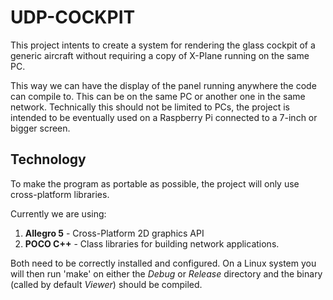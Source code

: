 # UDP-COCKPIT

This project intents to create a system for rendering the glass cockpit of a generic aircraft without requiring a copy of X-Plane running on the same PC.

This way we can have the display of the panel running anywhere the code can compile to. This can be on the same PC or another one in the same network. Technically this should not be limited to PCs, the project is intended to be eventually used on a Raspberry Pi connected to a 7-inch or bigger screen.

## Technology

To make the program as portable as possible, the project will only use cross-platform libraries.

Currently we are using:

1. **Allegro 5** - Cross-Platform 2D graphics API
2. **POCO C++** - Class libraries for building network applications.

Both need to be correctly installed and configured. On a Linux system you will then run 'make' on either the *Debug* or *Release* directory and the binary (called by default *Viewer*) should be compiled.
